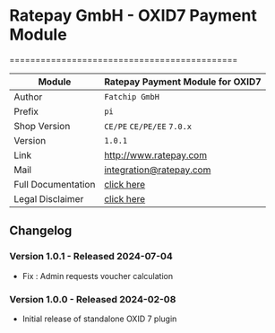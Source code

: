 # Ratepay GmbH - OXID7 Payment Module
============================================

|Module | Ratepay Payment Module for OXID7
|------|----------
|Author | `Fatchip GmbH`
|Prefix | `pi`
|Shop Version | `CE/PE` `CE/PE/EE` `7.0.x`
|Version | `1.0.1`
|Link | http://www.ratepay.com
|Mail | integration@ratepay.com
|Full Documentation | [click here](https://docs.ratepay.com/docs/developer/shop_modules/oxid/ratepay_payment_plugin_for_oxid/)|
|Legal Disclaimer   | [click here](https://docs.ratepay.com/docs/developer/shop_modules/overview/)| 

## Changelog

### Version 1.0.1 - Released 2024-07-04
* Fix : Admin requests voucher calculation

### Version 1.0.0 - Released 2024-02-08
* Initial release of standalone OXID 7 plugin
